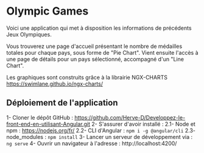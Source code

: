# Olympic Games

Voici une application qui met à disposition les informations de précédents Jeux Olympiques.

Vous trouverez une page d'accueil présentant le nombre de médailles totales pour chaque pays, sous forme de "Pie Chart".
Vient ensuite l'accès à une page de détails pour un pays sélectionné, accompagné d'un "Line Chart".

Les graphiques sont construits grâce à la librairie NGX-CHARTS https://swimlane.github.io/ngx-charts/


## Déploiement de l'application

 1- Cloner le dépôt GitHub : https://github.com/Herve-D/Developpez-le-front-end-en-utilisant-Angular.git
 2- S'assurer d'avoir installé :
    2.1- Node et npm : https://nodejs.org/fr/
    2.2- CLI d'Angular : `npm i -g @angular/cli`
    2.3- node_modules : `npm install`
 3- Lancer un serveur de développement via : `ng serve`
 4- Ouvrir un navigateur à l'adresse : http://localhost:4200/
 